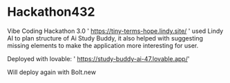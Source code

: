 # Hackathon432
Vibe Coding Hackathon 3.0 
' https://tiny-terms-hope.lindy.site/ ' used Lindy AI to plan structure of Ai Study Buddy, it also helped with suggesting missing elements to make the application more interesting for user.

Deployed with lovable:
' https://study-buddy-ai-47.lovable.app/' 

Will deploy again with Bolt.new
